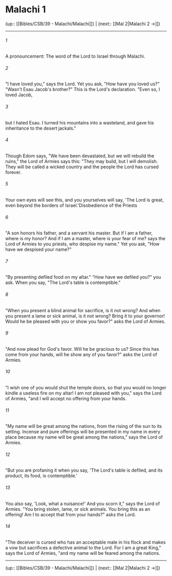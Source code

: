 # Malachi 1

(up:: [[Bibles/CSB/39 - Malachi/Malachi]]) | (next:: [[Mal 2|Malachi 2 →]])

***


###### 1 
A pronouncement: The word of the Lord to Israel through Malachi. 

###### 2 
"I have loved you," says the Lord. Yet you ask, "How have you loved us?" "Wasn't Esau Jacob's brother?" This is the Lord's declaration. "Even so, I loved Jacob, 

###### 3 
but I hated Esau. I turned his mountains into a wasteland, and gave his inheritance to the desert jackals." 

###### 4 
Though Edom says, "We have been devastated, but we will rebuild the ruins," the Lord of Armies says this: "They may build, but I will demolish. They will be called a wicked country and the people the Lord has cursed forever. 

###### 5 
Your own eyes will see this, and you yourselves will say, 'The Lord is great, even beyond the borders of Israel.'Disobedience of the Priests 

###### 6 
"A son honors his father, and a servant his master. But if I am a father, where is my honor? And if I am a master, where is your fear of me? says the Lord of Armies to you priests, who despise my name." Yet you ask, "How have we despised your name?" 

###### 7 
"By presenting defiled food on my altar." "How have we defiled you?" you ask. When you say, "The Lord's table is contemptible." 

###### 8 
"When you present a blind animal for sacrifice, is it not wrong? And when you present a lame or sick animal, is it not wrong? Bring it to your governor! Would he be pleased with you or show you favor?" asks the Lord of Armies. 

###### 9 
"And now plead for God's favor. Will he be gracious to us? Since this has come from your hands, will he show any of you favor?" asks the Lord of Armies. 

###### 10 
"I wish one of you would shut the temple doors, so that you would no longer kindle a useless fire on my altar! I am not pleased with you," says the Lord of Armies, "and I will accept no offering from your hands. 

###### 11 
"My name will be great among the nations, from the rising of the sun to its setting. Incense and pure offerings will be presented in my name in every place because my name will be great among the nations," says the Lord of Armies. 

###### 12 
"But you are profaning it when you say, 'The Lord's table is defiled, and its product, its food, is contemptible.' 

###### 13 
You also say, 'Look, what a nuisance!' And you scorn it," says the Lord of Armies. "You bring stolen, lame, or sick animals. You bring this as an offering! Am I to accept that from your hands?" asks the Lord. 

###### 14 
"The deceiver is cursed who has an acceptable male in his flock and makes a vow but sacrifices a defective animal to the Lord. For I am a great King," says the Lord of Armies, "and my name will be feared among the nations.

***

(up:: [[Bibles/CSB/39 - Malachi/Malachi]]) | (next:: [[Mal 2|Malachi 2 →]])
